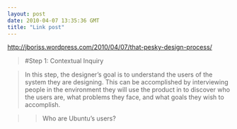 ```yaml
---
layout: post
date: 2010-04-07 13:35:36 GMT
title: "Link post"
---
```

<http://jboriss.wordpress.com/2010/04/07/that-pesky-design-process/>

> #Step 1: Contextual Inquiry

> In this step, the designer’s goal is to understand the users of the system they are designing. This can be accomplished by interviewing people in the environment they will use the product in to discover who the users are, what problems they face, and what goals they wish to accomplish.

> > Who are Ubuntu’s users?

